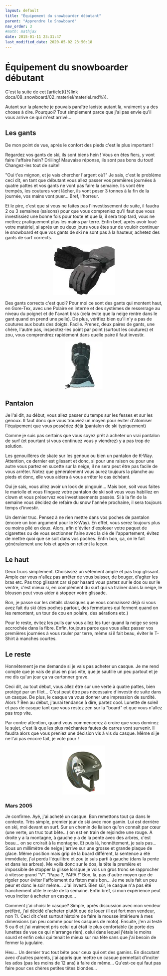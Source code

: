 ```yaml
---
layout: default
title: "Équipement du snowboarder débutant"
parent: "Apprendre le Snowboard"
nav_order: 3
#math: mathjax
date: 2015-01-11 23:31:47
last_modified_date: 2020-05-02 23:50:18
---
```



# Équipement du snowboarder débutant

C'est la suite de cet [article]({%link docs/08_snowboard/02_materiel/materiel.md%}).

Autant sur la planche je pouvais paraître laxiste autant là, vraiment y a des choses à dire. Pourquoi? Tout simplement parce que j'ai pas envie qu'il vous arrive ce qui m'est arrivé...

## Les gants

De mon point de vue, après le confort des pieds c'est le plus important !

Regardez vos gants de ski, ils sont biens hein ! Vous en êtes fiers, y vont faire l'affaire hein? Driiiing! Mauvaise réponse, ils sont pas bons du tout! Changez-les tout de suite!

"Oui t'es mignon, et je vais chercher l'argent où?" Je sais, c'est le problème ceci dit, en tant que débutant vous allez passer vos premières journées à quatre pattes et vos gants ne vont pas faire la semaine. Ils vont être trempés, les coutures vont lâcher, ils vont peser 3 tonnes à la fin de la journée, vos mains vont puer... Bref, l'horreur.

Et le pire, c'est que si vous ne faites pas l'investissement de suite, il faudra 2 ou 3 semaines (saisons) pour que vous compreniez qu'il faut que vous investissiez une bonne fois pour toute et que là, il sera trop tard, vous ne mettrez pratiquement plus les mains par terre. Enfin bref, après avoir loué votre matériel, si après un ou deux jours vous êtes sur de vouloir continuer le snowboard et que vos gants de ski ne sont pas à la hauteur, achetez des gants de surf corrects.

<div align="center">
<img src="./assets/gants.webp" alt="" loading="lazy"/>
</div>


Des gants corrects c'est quoi? Pour moi ce sont des gants qui montent haut, en Gore-Tex, avec une Polaire en interne et des systèmes de resserrage au niveau du poignet et de l'avant bras (cela évite que la neige rentre dans le gant quand on prend une pelle). De plus, vérifiez bien qu'il n'y a pas de coutures aux bouts des doigts. Facile. Prenez, deux paires de gants, une chère, l'autre pas, inspectez-les point par point (surtout les coutures) et zou, vous comprendrez rapidement dans quelle paire il faut investir.

<div align="center">
<img src="./assets/gants2.webp" alt="" loading="lazy"/>
</div>

## Pantalon

Je l'ai dit, au début, vous allez passer du temps sur les fesses et sur les genoux. Il faut donc que vous trouviez un moyen pour éviter d'atomiser l'équipement que vous possédez déjà (pantalon de ski typiquement)

Comme je suis pas certains que vous soyez prêt à acheter un vrai pantalon de surf (et pourtant si vous continuez vous y viendrez) y a pas trop de solution.

Les genouillères de skate sur les genoux ou bien un pantalon de K-Way. Attention, ce dernier est glissant et donc, si pour une raison ou pour une autre vous partez en sucette sur la neige, il ne sera peut être pas facile de vous arrêter. Notez que généralement vous aurez toujours la planche au pieds et donc, elle vous aidera à vous arrêter le cas échéant.

Oui je sais, vous allez avoir un look de pingouin... Mais bon, soit vous faites le mariolle et vous flinguez votre pantalon de ski soit vous vous habillez en clown et vous préservez vos investissements passés. Si à la fin de la semaine vous décidez de refaire du snow l'année prochaine, il sera toujours temps d'investir.

Un dernier truc. Pensez à ne rien mettre dans vos poches de pantalon (encore un bon argument pour le K-Way). En effet, vous serez toujours plus ou moins plié en deux. Alors, afin d'éviter d'exploser votre paquet de cigarettes ou de vous sectionner l'aine avec la clé de l'appartement, évitez de mettre quoi que se soit dans vos poches. Enfin bon, ça, on le fait généralement une fois et après on retient la leçon.

## Le haut

Deux trucs simplement. Choisissez un vêtement ample et pas trop glissant. Ample car vous n'allez pas arrêter de vous baisser, de bouger, d'agiter les bras etc. Pas trop glissant car si par hasard vous partez sur le dos ou sur le ventre, c'est mieux si, en complément du surf qui va traîner dans la neige, le blouson peut vous aider à stopper votre glissade.

Bon, je passe sur les détails classiques que vous connaissez déjà si vous avez fait du ski (des poches partout, des fermetures qui ferment quand on les remontent, un tour de cou en polaire, des aérations etc.)

Pour le reste, évitez les pulls car vous allez les tuer quand la neige se sera accrochée dans la fibre. Enfin, toujours parce que vous allez passer vos premières journées à vous rouler par terre, même si il fait beau, éviter le T-Shirt à manches courtes.

## Le reste

Honnêtement je me demande si je vais pas acheter un casque. Je me rend compte que je vais de plus en plus vite, que je sautille un peu partout et je me dis qu'un jour ça va cartonner grave.

Ceci dit, au tout début, vous allez être sur une verte à quatre pattes, bien protégé par un filet... C'est peut être pas nécessaire d'investir de suite dans un casque. De plus, le casque va vous donner une impression de surdité. Alors ? Ben au début, j'aurai tendance à dire, partez cool. Lunette de soleil et pas de casque tant que vous restez zen sur la "board" et que vous n'allez pas trop vite.

Par contre attention, quand vous commencerez à croire que vous dominez le sujet, c'est là que les plus méchantes fautes de carres vont survenir. Il faudra alors que vous preniez une décision vis à vis du casque. Même si je ne l'ai pas encore fait, je vote pour !

<div align="center">
<img src="./assets/casque.webp" alt="" loading="lazy"/>
</div>

### Mars 2005

Je confirme. Ayé, j'ai acheté un casque. Bon remettons tout ça dans le contexte. Très simple, premier jour de ski avec mon gamin. Lui est derrière en ski, moi devant en surf. Sur un chemin de liaison qu'on connaît par cœur (une verte, un truc tout bête...) on est en train de rejoindre une rouge. A droite y a la montagne, à gauche y a de la pente avec des arbres, c'est beau... on se croirait à la montagne. Et puis là, honnêtement, je sais pas... Sous un millimètre de neige j'arrive sur une grosse et grande plaque de glace. Même position mais grip de la board différent, la sentence a été immédiate, j'ai perdu l'équilibre et zou je suis parti à gauche (dans la pente et dans les arbres). Me voilà donc sur le dos, la tête la première et impossible de stopper la glisse lorsque je vois un gros tronc se rapprocher à vitesse grand "V". "Papa ?, PAPA !" Bon, là, pas d'autre moyen que de rigoler pour éviter l'affolement du fiston mais bon... Je me suis fait un peu peur et donc le soir même... J'ai investi. Bien sûr, le casque n'a pas été franchement utile le reste de la semaine. Enfin bref, si mon expérience peut vous inciter à acheter un casque...

Comment j'ai choisi le casque? Simple, après discussion avec mon vendeur préféré, j'ai décidé d'acheter plutôt que de louer (il est fort mon vendeur, non ?). Ceci dit c'est surtout histoire de faire la mousse intérieure à mes dimensions (un peu comme pour les casques de moto). Ensuite, j'en ai testé 5 ou 6 et j'ai vraiment pris celui qui était le plus confortable (je porte des lunettes de vue ce qui n'arrange rien), celui dans lequel j'étais le moins sourd et enfin celui qui tenait le mieux sur ma tête sans que j'ai besoin de fermer la jugulaire.

Heu... Un dernier truc tout bête pour ceux qui ont des gamins. En discutant avec d'autres parents, j'ai appris que mettre un casque permettait d'inciter les ados (pas les moins de 12 ans) à faire de même... Qu'est-ce qui faut pas faire pour ces chères petites têtes blondes...


